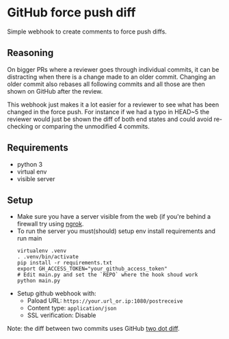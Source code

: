 # GitHub force push diff

Simple webhook to create comments to force push diffs.

Reasoning
---------
On bigger PRs where a reviewer goes through individual commits, it can be
distracting when there is a change made to an older commit. Changing an older
commit also rebases all following commits and all those are then shown on 
GitHub after the review. 

This webhook just makes it a lot easier for a reviewer to see what has been
changed in the force push. For instance if we had a typo in HEAD~5 the reviewer
would just be shown the diff of both end states and could avoid re-checking or
comparing the unmodified 4 commits.

Requirements
------------

- python 3
- virtual env
- visible server

Setup
-----

- Make sure you have a server visible from the web (if you're behind a firewall
  try using [ngrok](https://ngrok.com/).
- To run the server you must(should) setup env install requirements and run main
  ```
  virtualenv .venv
  . .venv/bin/activate
  pip install -r requirements.txt
  export GH_ACCESS_TOKEN="your_github_access_token"
  # Edit main.py and set the `REPO` where the hook shoud work
  python main.py
  ```
- Setup github webhook with:
  - Paload URL: `https://your.url_or.ip:1080/postreceive`
  - Content type: `application/json`
  - SSL verification: Disable



Note: the diff between two commits uses GitHub 
[two dot diff](https://github.blog/changelog/2018-09-18-two-dot-comparison/). 
